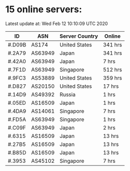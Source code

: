 # 15 online servers:

Latest update at: Wed Feb 12 10:10:09 UTC 2020

| ID | ASN | Server Country | Online |
| -- | --- | -------------- | ------ |
| #.D09B | AS174 | United States | 341 hrs |
| #.2A79 | AS63949 | Japan | 341 hrs |
| #.42A0 | AS63949 | Japan | 7 hrs |
| #.7F1D | AS63949 | Singapore | 512 hrs |
| #.9FC3 | AS53889 | United States | 359 hrs |
| #.D827 | AS20150 | United States | 17 hrs |
| #.14D9 | AS49392 | Russia | 1 hrs |
| #.05ED | AS16509 | Japan | 1 hrs |
| #.4DA9 | AS14061 | Singapore | 7 hrs |
| #.FD5A | AS63949 | Singapore | 1 hrs |
| #.C09F | AS63949 | Japan | 2 hrs |
| #.6315 | AS16509 | Japan | 13 hrs |
| #.27B5 | AS16509 | Japan | 13 hrs |
| #.B85D | AS16509 | Japan | 13 hrs |
| #.3953 | AS45102 | Singapore | 7 hrs |

